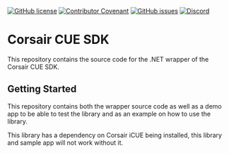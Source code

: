 [![GitHub license](https://img.shields.io/github/license/ChromaControl/CUESDK.NET?style=for-the-badge&color=00bb00)](https://github.com/ChromaControl/CUESDK.NET/blob/main/LICENSE.txt)
[![Contributor Covenant](https://img.shields.io/badge/Contributor%20Covenant-2.0-4baaaa?style=for-the-badge)](CODE_OF_CONDUCT.md)
[![GitHub issues](https://img.shields.io/github/issues/ChromaControl/CUESDK.NET?style=for-the-badge)](https://github.com/ChromaControl/CUESDK.NET/issues)
[![Discord](https://img.shields.io/discord/800996203609194517?style=for-the-badge&logo=discord&label=Discord&color=7289DA)](https://discord.gg/4RWJfrRgKy)

# Corsair CUE SDK
This repository contains the source code for the .NET wrapper of the Corsair CUE SDK.

## Getting Started
This repository contains both the wrapper source code as well as a demo app to be able to test the library and as an example on how to use the library.

This library has a dependency on Corsair iCUE being installed, this library and sample app will not work without it.
